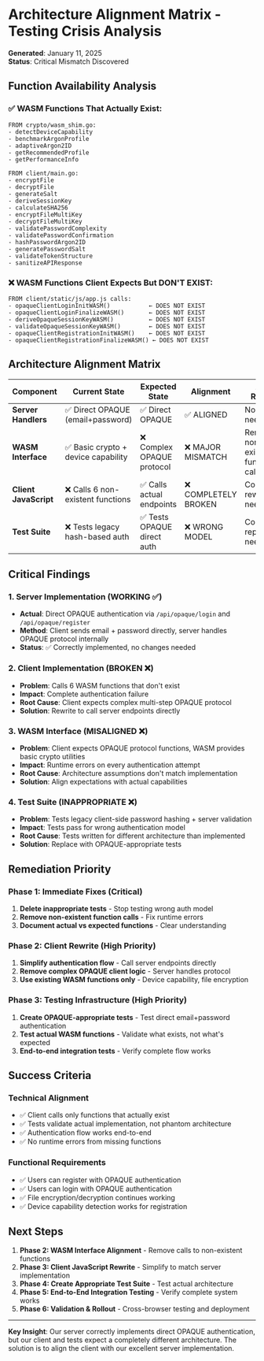# Architecture Alignment Matrix - Testing Crisis Analysis

**Generated**: January 11, 2025  
**Status**: Critical Mismatch Discovered

## Function Availability Analysis

### ✅ WASM Functions That Actually Exist:
```
FROM crypto/wasm_shim.go:
- detectDeviceCapability
- benchmarkArgonProfile  
- adaptiveArgon2ID
- getRecommendedProfile
- getPerformanceInfo

FROM client/main.go:
- encryptFile
- decryptFile
- generateSalt
- deriveSessionKey
- calculateSHA256
- encryptFileMultiKey
- decryptFileMultiKey
- validatePasswordComplexity
- validatePasswordConfirmation
- hashPasswordArgon2ID
- generatePasswordSalt
- validateTokenStructure
- sanitizeAPIResponse
```

### ❌ WASM Functions Client Expects But DON'T EXIST:
```
FROM client/static/js/app.js calls:
- opaqueClientLoginInitWASM()           ← DOES NOT EXIST
- opaqueClientLoginFinalizeWASM()       ← DOES NOT EXIST  
- deriveOpaqueSessionKeyWASM()          ← DOES NOT EXIST
- validateOpaqueSessionKeyWASM()        ← DOES NOT EXIST
- opaqueClientRegistrationInitWASM()    ← DOES NOT EXIST
- opaqueClientRegistrationFinalizeWASM() ← DOES NOT EXIST
```

## Architecture Alignment Matrix

| Component | Current State | Expected State | Alignment | Action Required |
|-----------|---------------|----------------|-----------|-----------------|
| **Server Handlers** | ✅ Direct OPAQUE (email+password) | ✅ Direct OPAQUE | ✅ ALIGNED | No change needed |
| **WASM Interface** | ✅ Basic crypto + device capability | ❌ Complex OPAQUE protocol | ❌ MAJOR MISMATCH | Remove non-existent function calls |
| **Client JavaScript** | ❌ Calls 6 non-existent functions | ✅ Calls actual endpoints | ❌ COMPLETELY BROKEN | Complete rewrite needed |
| **Test Suite** | ❌ Tests legacy hash-based auth | ✅ Tests OPAQUE direct auth | ❌ WRONG MODEL | Complete replacement needed |

## Critical Findings

### 1. Server Implementation (WORKING ✅)
- **Actual**: Direct OPAQUE authentication via `/api/opaque/login` and `/api/opaque/register`
- **Method**: Client sends email + password directly, server handles OPAQUE protocol internally
- **Status**: ✅ Correctly implemented, no changes needed

### 2. Client Implementation (BROKEN ❌)
- **Problem**: Calls 6 WASM functions that don't exist
- **Impact**: Complete authentication failure
- **Root Cause**: Client expects complex multi-step OPAQUE protocol
- **Solution**: Rewrite to call server endpoints directly

### 3. WASM Interface (MISALIGNED ❌)  
- **Problem**: Client expects OPAQUE protocol functions, WASM provides basic crypto utilities
- **Impact**: Runtime errors on every authentication attempt
- **Root Cause**: Architecture assumptions don't match implementation
- **Solution**: Align expectations with actual capabilities

### 4. Test Suite (INAPPROPRIATE ❌)
- **Problem**: Tests legacy client-side password hashing + server validation
- **Impact**: Tests pass for wrong authentication model
- **Root Cause**: Tests written for different architecture than implemented
- **Solution**: Replace with OPAQUE-appropriate tests

## Remediation Priority

### Phase 1: Immediate Fixes (Critical)
1. **Delete inappropriate tests** - Stop testing wrong auth model
2. **Remove non-existent function calls** - Fix runtime errors
3. **Document actual vs expected functions** - Clear understanding

### Phase 2: Client Rewrite (High Priority)  
1. **Simplify authentication flow** - Call server endpoints directly
2. **Remove complex OPAQUE client logic** - Server handles protocol
3. **Use existing WASM functions only** - Device capability, file encryption

### Phase 3: Testing Infrastructure (High Priority)
1. **Create OPAQUE-appropriate tests** - Test direct email+password authentication
2. **Test actual WASM functions** - Validate what exists, not what's expected
3. **End-to-end integration tests** - Verify complete flow works

## Success Criteria

### Technical Alignment
- ✅ Client calls only functions that actually exist
- ✅ Tests validate actual implementation, not phantom architecture  
- ✅ Authentication flow works end-to-end
- ✅ No runtime errors from missing functions

### Functional Requirements
- ✅ Users can register with OPAQUE authentication
- ✅ Users can login with OPAQUE authentication  
- ✅ File encryption/decryption continues working
- ✅ Device capability detection works for registration

## Next Steps

1. **Phase 2: WASM Interface Alignment** - Remove calls to non-existent functions
2. **Phase 3: Client JavaScript Rewrite** - Simplify to match server implementation
3. **Phase 4: Create Appropriate Test Suite** - Test actual architecture
4. **Phase 5: End-to-End Integration Testing** - Verify complete system works
5. **Phase 6: Validation & Rollout** - Cross-browser testing and deployment

---

**Key Insight**: Our server correctly implements direct OPAQUE authentication, but our client and tests expect a completely different architecture. The solution is to align the client with our excellent server implementation.
